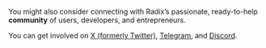You might also consider connecting with Radix’s passionate, ready-to-help **community** of users, developers, and entrepreneurs.

You can get involved on [X (formerly Twitter)](https://twitter.com/RadixDLT), [Telegram](https://t.me/radix_dlt), and [Discord](http://discord.gg/radixdlt).
